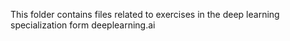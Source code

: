 This folder contains files related to exercises in the deep learning specialization form deeplearning.ai
